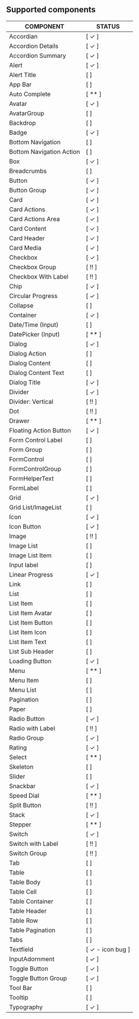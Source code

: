 
## Supported components

| COMPONENT                | STATUS         |
| ------------------------ | -------------- |
| Accordian                | [ ✓ ]    |
| Accordion Details        | [ ✓ ]    |
| Accordion Summary        | [ ✓ ]    |
| Alert                    | [ ✓ ]    |
| Alert Title              | [ ]    |
| App Bar                  | [ ]    |
| Auto Complete            | [ ** ]|
| Avatar                   | [ ✓ ]    |
| AvatarGroup              | [ ]    |
| Backdrop                 | [ ]    |
| Badge                    | [ ✓ ]    |
| Bottom Navigation        | [ ]    |
| Bottom Navigation Action | [ ]    |
| Box                      | [ ✓ ]    |
| Breadcrumbs              | [ ]    |
| Button                   | [ ✓ ]    |
| Button Group             | [ ✓ ]    |
| Card                     | [ ✓ ]    |
| Card Actions             | [ ✓ ]    |
| Card Actions Area        | [ ✓ ]    |
| Card Content             | [ ✓ ]    |
| Card Header              | [ ✓ ]    |
| Card Media               | [ ✓ ]    |
| Checkbox                 | [ ✓ ]    |
| Checkbox Group           | [ !! ]    |
| Checkbox With Label      | [ !! ]    |
| Chip                     | [ ✓ ]    |
| Circular Progress        | [ ✓ ]    |
| Collapse                 | [ ]    |
| Container                | [ ✓ ]    |
| Date/Time (Input)        | [ ]|
| DatePicker (Input)       | [ ** ] |
| Dialog                   | [ ✓ ]    |
| Dialog Action            | [ ]    |
| Dialog Content           | [ ]    |
| Dialog Content Text      | [ ]    |
| Dialog Title             | [ ✓ ]    |
| Divider                  | [ ✓ ]    |
| Divider: Vertical        | [ !! ]    |
| Dot                      | [ !! ]    |
| Drawer                   | [ ** ]    |
| Floating Action Button   | [ ✓ ]    |
| Form Control Label       | [ ]    |
| Form Group               | [ ]    |
| FormControl              | [ ]    |
| FormControlGroup         | [ ] |
| FormHelperText           | [ ]    |
| FormLabel                | [ ]    |
| Grid                     | [ ✓ ]    |
| Grid List/ImageList      | [ ]    |
| Icon                     | [ ✓ ]    |
| Icon Button              | [ ✓ ]    |
| Image                    | [ !! ]    |
| Image List               | [ ]    |
| Image List Item          | [ ]    |
| Input label              | [ ]    |
| Linear Progress          | [ ✓ ]    |
| Link                     | [ ]    |
| List                     | [ ]    |
| List Item                | [ ]    |
| List Item Avatar         | [ ]    |
| List Item Button         | [ ]    |
| List Item Icon           | [ ]    |
| List Item Text           | [ ]    |
| List Sub Header          | [ ]    |
| Loading Button           | [ ✓ ]    |
| Menu                     | [ ** ]    |
| Menu Item                | [ ]    |
| Menu List                | [ ]|
| Pagination               | [ ] |
| Paper                    | [ ]    |
| Radio Button             | [ ✓ ]    |
| Radio with Label             | [ !! ]    |
| Radio Group             | [ ✓ ]    |
| Rating                   | [ ✓ ]    |
| Select                   | [ ** ]    |
| Skeleton                 | [ ]    |
| Slider                   | [ ]    |
| Snackbar                 | [ ✓ ]    |
| Speed Dial               | [ ** ] |
| Split Button             | [ !! ]    |
| Stack                    | [ ✓ ]    |
| Stepper                  | [ ** ]    |
| Switch                   | [ ✓ ]    |
| Switch with Label        | [ !! ]    |
| Switch Group        | [ !! ]    |
| Tab                      | [ ]    |
| Table                    | [ ]    |
| Table Body               | [ ]    |
| Table Cell               | [ ]    |
| Table Container          | [ ]    |
| Table Header             | [ ]    |
| Table Row                | [ ]    |
| Table Pagination         | [ ]    |
| Tabs                     | [ ]    |
| Textfield                | [ ✓ - icon bug ]    |
| InputAdornment           | [ ✓ ]    |
| Toggle Button            | [ ✓ ]    |
| Toggle Button Group      | [ ✓ ]    |
| Tool Bar                 | [ ]    |
| Tooltip                  | [ ]    |
| Typography               | [ ✓ ]    |
